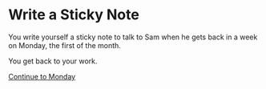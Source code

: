 # Write a Sticky Note

You write yourself a sticky note to talk to Sam when he gets back in a week on Monday, the first of the month. 

You get back to your work.

[Continue to Monday](./first_of_the_month.md)
